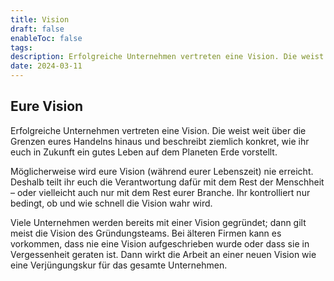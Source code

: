 ```yaml
---
title: Vision
draft: false
enableToc: false
tags: 
description: Erfolgreiche Unternehmen vertreten eine Vision. Die weist weit über die Grenzen eures Handelns hinaus und beschreibt ziemlich konkret, wie ihr euch in Zukunft ein gutes Leben auf dem Planeten Erde vorstellt.
date: 2024-03-11
---
```

## Eure Vision

Erfolgreiche Unternehmen vertreten eine Vision. Die weist weit über die Grenzen eures Handelns hinaus und beschreibt ziemlich konkret, wie ihr euch in Zukunft ein gutes Leben auf dem Planeten Erde vorstellt.

Möglicherweise wird eure Vision (während eurer Lebenszeit) nie erreicht. Deshalb teilt ihr euch die Verantwortung dafür mit dem Rest der Menschheit – oder vielleicht auch nur mit dem Rest eurer Branche. Ihr kontrolliert nur bedingt, ob und wie schnell die Vision wahr wird.

Viele Unternehmen werden bereits mit einer Vision gegründet; dann gilt meist die Vision des Gründungsteams. Bei älteren Firmen kann es vorkommen, dass nie eine Vision aufgeschrieben wurde oder dass sie in Vergessenheit geraten ist. Dann wirkt die Arbeit an einer neuen Vision wie eine Verjüngungskur für das gesamte Unternehmen.